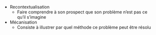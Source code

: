 - Recontextualisation
	- Faire comprendre à son prospect que son problème n’est pas ce qu’il s’imagine
- Mécanisation
	- Consiste à illustrer par quel méthode ce problème peut être résolu